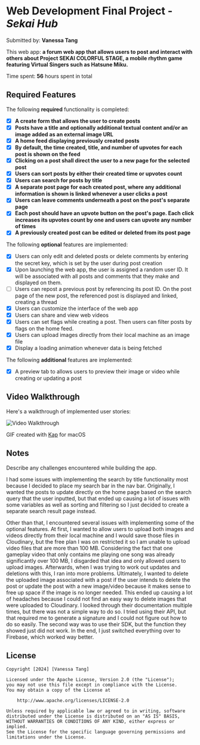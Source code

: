 # Web Development Final Project - _Sekai Hub_

Submitted by: **Vanessa Tang**

This web app: **a forum web app that allows users to post and interact with others about Project SEKAI COLORFUL STAGE, a mobile rhythm game featuring Virtual Singers such as Hatsune Miku.**

Time spent: **56** hours spent in total

## Required Features

The following **required** functionality is completed:

-   [x] **A create form that allows the user to create posts**
-   [x] **Posts have a title and optionally additional textual content and/or an image added as an external image URL**
-   [x] **A home feed displaying previously created posts**
-   [x] **By default, the time created, title, and number of upvotes for each post is shown on the feed**
-   [x] **Clicking on a post shall direct the user to a new page for the selected post**
-   [x] **Users can sort posts by either their created time or upvotes count**
-   [x] **Users can search for posts by title**
-   [x] **A separate post page for each created post, where any additional information is shown is linked whenever a user clicks a post**
-   [x] **Users can leave comments underneath a post on the post's separate page**
-   [x] **Each post should have an upvote button on the post's page. Each click increases its upvotes count by one and users can upvote any number of times**
-   [x] **A previously created post can be edited or deleted from its post page**

The following **optional** features are implemented:

-   [x] Users can only edit and deleted posts or delete comments by entering the secret key, which is set by the user during post creation
-   [x] Upon launching the web app, the user is assigned a random user ID. It will be associated with all posts and comments that they make and displayed on them.
-   [ ] Users can repost a previous post by referencing its post ID. On the post page of the new post, the referenced post is displayed and linked, creating a thread
-   [x] Users can customize the interface of the web app
-   [x] Users can share and view web videos
-   [x] Users can set flags while creating a post. Then users can filter posts by flags on the home feed.
-   [x] Users can upload images directly from their local machine as an image file
-   [x] Display a loading animation whenever data is being fetched

The following **additional** features are implemented:

-   [x] A preview tab to allows users to preview their image or video while creating or updating a post

## Video Walkthrough

Here's a walkthrough of implemented user stories:

<img src='walkthrough.gif' title='Video Walkthrough' width='' alt='Video Walkthrough' />

<!-- Replace this with whatever GIF tool you used! -->

GIF created with [Kap](https://getkap.co/) for macOS

<!-- Recommended tools:
[Kap](https://getkap.co/) for macOS
[ScreenToGif](https://www.screentogif.com/) for Windows
[peek](https://github.com/phw/peek) for Linux. -->

## Notes

Describe any challenges encountered while building the app.

I had some issues with implementing the search by title functionality most because I decided to place my search bar in the nav bar. Originally, I wanted the posts to update directly on the home page based on the search query that the user inputted, but that ended up causing a lot of issues with some variables as well as sorting and filtering so I just decided to create a separate search result page instead. 

Other than that, I encountered several issues with implementing some of the optional features. At first, I wanted to allow users to upload both images and videos directly from their local machine and I would save those files in Cloudinary, but the free plan I was on restricted it so I am unable to upload video files that are more than 100 MB. Considering the fact that one gameplay video that only contains me playing one song was already significantly over 100 MB, I disgarded that idea and only allowed users to upload images. Afterwards, when I was trying to work out updates and deletions with this, I ran into more problems. Ultimately, I wanted to delete the uploaded image associated with a post if the user intends to delete the post or update the post with a new image/video because it makes sense to free up space if the image is no longer needed. This ended up causing a lot of headaches because I could not find an easy way to delete images that were uploaded to Cloudinary. I looked through their documentation multiple times, but there was not a simple way to do so. I tried using their API, but that required me to generate a signature and I could not figure out how to do so easily. The second way was to use their SDK, but the function they showed just did not work. In the end, I just switched everything over to Firebase, which worked way better.

## License

    Copyright [2024] [Vanessa Tang]

    Licensed under the Apache License, Version 2.0 (the "License");
    you may not use this file except in compliance with the License.
    You may obtain a copy of the License at

        http://www.apache.org/licenses/LICENSE-2.0

    Unless required by applicable law or agreed to in writing, software
    distributed under the License is distributed on an "AS IS" BASIS,
    WITHOUT WARRANTIES OR CONDITIONS OF ANY KIND, either express or implied.
    See the License for the specific language governing permissions and
    limitations under the License.
